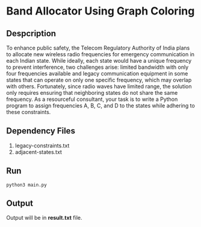 # Band Allocator Using Graph Coloring 

## Despcription
To enhance public safety, the Telecom Regulatory Authority of India plans to allocate new wireless radio frequencies for emergency communication in each Indian state. While ideally, each state would have a unique frequency to prevent interference, two challenges arise: limited bandwidth with only four frequencies available and legacy communication equipment in some states that can operate on only one specific frequency, which may overlap with others. Fortunately, since radio waves have limited range, the solution only requires ensuring that neighboring states do not share the same frequency. As a resourceful consultant, your task is to write a Python program to assign frequencies A, B, C, and D to the states while adhering to these constraints.



## Dependency Files
1. legacy-constraints.txt
2. adjacent-states.txt

## Run 

`python3 main.py`



## Output

Output will be in **result.txt** file.
